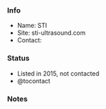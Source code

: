 ### Info

* Name: STI
* Site:  sti-ultrasound.com
* Contact: 

### Status

* Listed in 2015, not contacted
* @tocontact

### Notes
 
